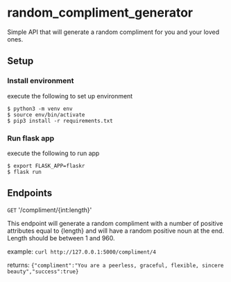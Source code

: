 # random_compliment_generator

Simple API that will generate a random compliment for you and your loved ones.

## Setup 
### Install environment
execute the following to set up environment

    $ python3 -m venv env
    $ source env/bin/activate
    $ pip3 install -r requirements.txt

### Run flask app
execute the following to run app

    $ export FLASK_APP=flaskr
    $ flask run
## Endpoints

```GET``` '/compliment/{int:length}'
   
   This endpoint will generate a random compliment with a number of positive attributes equal to  {length} and will have a random positive noun at the end. Length should be between 1 and 960.
   
   example:
```curl http://127.0.0.1:5000/compliment/4```

returns:
```{"compliment":"You are a peerless, graceful, flexible, sincere beauty","success":true}```
